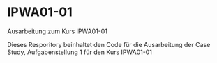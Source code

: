 # IPWA01-01
Ausarbeitung zum Kurs IPWA01-01

Dieses Resporitory beinhaltet den Code für die Ausarbeitung der Case Study, Aufgabenstellung 1 für den Kurs IPWA01-01
